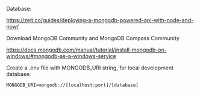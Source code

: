 Database:

https://zeit.co/guides/deploying-a-mongodb-powered-api-with-node-and-now/

Download MongoDB Community and MongoDB Compass Community

https://docs.mongodb.com/manual/tutorial/install-mongodb-on-windows/#mongodb-as-a-windows-service

Create a .env file with MONGODB_URI string, for local development database:

`MONGODB_URI=mongodb://[localhost:port]/[database]`
